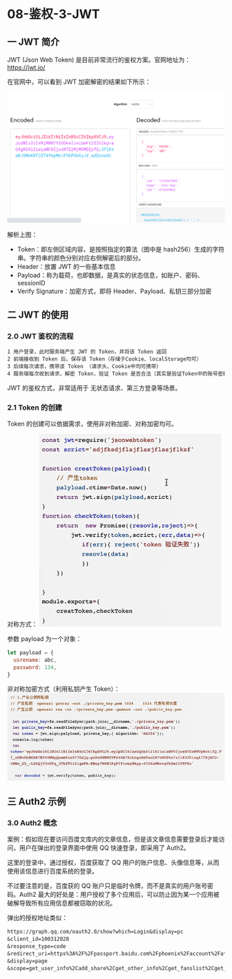 # 08-鉴权-3-JWT

## 一 JWT 简介

JWT (Json Web Token) 是目前非常流行的鉴权方案。官网地址为：<https://jwt.io/>

在官网中，可以看到 JWT 加密解密的结果如下所示：

![jwt 加密解密对比](../images/node/jwt-01.png)

解析上图：

- Token：即左侧区域内容，是按照指定的算法（图中是 hash256）生成的字符串。字符串的颜色分别对应右侧解密后的部分。
- Header：放置 JWT 的一些基本信息
- Payload：称为载荷，也即数据，是真实的状态信息，如账户、密码、sessionID
- Verify Signature：加密方式，即将 Header、Payload、私钥三部分加密

## 二 JWT 的使用

### 2.0 JWT 鉴权的流程

```txt
1 用户登录，此时服务端产生 JWT 的 Token，并将该 Token 返回
2 前端接收到 Token 后，保存该 Token（存储于Cookie、localStorage均可）
3 后续每次请求，携带该 Token （请求头、Cookie中均可携带）
4 服务端每次收到请求，解密 Token，验证 Token 是否合法（其实是验证Token中的账号密码/SID是否合法）
```

JWT 的鉴权方式，非常适用于 无状态请求、第三方登录等场景。

### 2.1 Token 的创建

Token 的创建可以依据需求，使用非对称加密、对称加密均可。

对称方式：
![对称加密产生Token](../images/node/jwt-02.png)

参数 payload 为一个对象：

```js
let payload = {
  usrename: abc,
  password: 134,
}
```

非对称加密方式（利用私钥产生 Token）：
![非对称加密产生Token](../images/node/jwt-03.png)

## 三 Auth2 示例

### 3.0 Auth2 概念

案例：假如现在要访问百度文库内的文章信息，但是该文章信息需要登录后才能访问，用户在弹出的登录界面中使用 QQ 快速登录，即采用了 Auth2。

这里的登录中，通过授权，百度获取了 QQ 用户的账户信息、头像信息等，从而使用该信息进行百度系统的登录。

不过要注意的是，百度获的 QQ 账户只是临时令牌，而不是真实的用户账号密码。Auth2 最大的好处是：用户授权了多个应用后，可以防止因为某一个应用被破解导致所有应用信息都被窃取的状况。

弹出的授权地址类似：

```txt
https://graph.qq.com/oauth2.0/show?which=Login&display=pc
&client_id=100312028
&response_type=code
&redirect_uri=https%3A%2F%2Fpassport.baidu.com%2Fphoenix%2Faccount%2Fafterauth%3Fmkey%3D62bfd19b1fafe
&display=page
&scope=get_user_info%2Cadd_share%2Cget_other_info%2Cget_fanslist%2Cget_idollist%2Cadd_idol%2Cget_simple_userinfo
```

